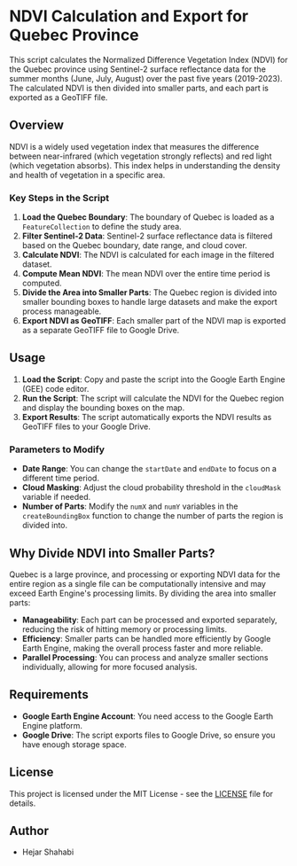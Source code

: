 # NDVI Calculation and Export for Quebec Province

This script calculates the Normalized Difference Vegetation Index (NDVI) for the Quebec province using Sentinel-2 surface reflectance data for the summer months (June, July, August) over the past five years (2019-2023). The calculated NDVI is then divided into smaller parts, and each part is exported as a GeoTIFF file.

## Overview

NDVI is a widely used vegetation index that measures the difference between near-infrared (which vegetation strongly reflects) and red light (which vegetation absorbs). This index helps in understanding the density and health of vegetation in a specific area.

### Key Steps in the Script

1. **Load the Quebec Boundary**: The boundary of Quebec is loaded as a `FeatureCollection` to define the study area.
2. **Filter Sentinel-2 Data**: Sentinel-2 surface reflectance data is filtered based on the Quebec boundary, date range, and cloud cover.
3. **Calculate NDVI**: The NDVI is calculated for each image in the filtered dataset.
4. **Compute Mean NDVI**: The mean NDVI over the entire time period is computed.
5. **Divide the Area into Smaller Parts**: The Quebec region is divided into smaller bounding boxes to handle large datasets and make the export process manageable.
6. **Export NDVI as GeoTIFF**: Each smaller part of the NDVI map is exported as a separate GeoTIFF file to Google Drive.

## Usage

1. **Load the Script**: Copy and paste the script into the Google Earth Engine (GEE) code editor.
2. **Run the Script**: The script will calculate the NDVI for the Quebec region and display the bounding boxes on the map.
3. **Export Results**: The script automatically exports the NDVI results as GeoTIFF files to your Google Drive.

### Parameters to Modify

- **Date Range**: You can change the `startDate` and `endDate` to focus on a different time period.
- **Cloud Masking**: Adjust the cloud probability threshold in the `cloudMask` variable if needed.
- **Number of Parts**: Modify the `numX` and `numY` variables in the `createBoundingBox` function to change the number of parts the region is divided into.

## Why Divide NDVI into Smaller Parts?

Quebec is a large province, and processing or exporting NDVI data for the entire region as a single file can be computationally intensive and may exceed Earth Engine's processing limits. By dividing the area into smaller parts:

- **Manageability**: Each part can be processed and exported separately, reducing the risk of hitting memory or processing limits.
- **Efficiency**: Smaller parts can be handled more efficiently by Google Earth Engine, making the overall process faster and more reliable.
- **Parallel Processing**: You can process and analyze smaller sections individually, allowing for more focused analysis.

## Requirements

- **Google Earth Engine Account**: You need access to the Google Earth Engine platform.
- **Google Drive**: The script exports files to Google Drive, so ensure you have enough storage space.

## License

This project is licensed under the MIT License - see the [LICENSE](LICENSE) file for details.

## Author

- Hejar Shahabi

